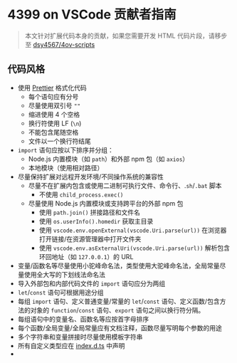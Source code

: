 # 4399 on VSCode 贡献者指南

> 本文针对扩展代码本身的贡献，如果您需要开发 HTML 代码片段，请移步至 [dsy4567/4ov-scripts](https://github.com/dsy4567/4ov-scripts)

## 代码风格

- 使用 [Prettier](https://github.com/prettier/prettier) 格式化代码
    - 每个语句应有分号
    - 尽量使用双引号 `""`
    - 缩进使用 4 个空格
    - 换行符使用 LF (`\n`)
    - 不能包含尾随空格
    - 文件以一个换行符结尾
- `import` 语句应按以下排序并分组：
    - Node.js 内置模块（如 `path`）和外部 npm 包（如 `axios`）
    - 本地模块（使用相对路径）
- 尽量保持扩展对远程开发环境/不同操作系统的兼容性
    - 尽量不在扩展内包含或使用二进制可执行文件、命令行、.`sh`/`.bat` 脚本
        - 不使用 `child_process.exec()`
    - 尽量使用 Node.js 内置模块或支持跨平台的外部 npm 包
        - 使用 `path.join()` 拼接路径和文件名
        - 使用 `os.userInfo().homedir` 获取主目录
        - 使用 `vscode.env.openExternal(vscode.Uri.parse(url))` 在浏览器打开链接/在资源管理器中打开文件夹
        - 使用 `vscode.env.asExternalUri(vscode.Uri.parse(url))` 解析包含环回地址（如 `127.0.0.1`）的 URL
- 变量/函数名等尽量使用小驼峰命名法，类型使用大驼峰命名法，全局常量尽量使用全大写的下划线法命名法
- 导入外部包和内部代码文件的 `import` 语句应分为两组
- `let`/`const` 语句可根据用途分组
- 每组 `import` 语句、定义普通变量/常量的 `let`/`const` 语句、定义函数/包含方法的对象的 `function`/`const` 语句、`export` 语句之间以换行符分隔。
- 每组语句中的变量名、函数名等应按首字母排序
- 每个函数/全局变量/全局常量应有文档注释，函数尽量写明每个参数的用途
- 多个字符串和变量拼接时尽量使用模板字符串
- 所有自定义类型应在 [index.d.ts](./src/index.d.ts) 中声明
- 
